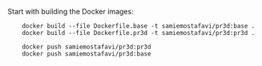 
Start with building the Docker images:

        docker build --file Dockerfile.base -t samiemostafavi/pr3d:base .
        docker build --file Dockerfile.pr3d -t samiemostafavi/pr3d:pr3d .
        
        docker push samiemostafavi/pr3d:pr3d
        docker push samiemostafavi/pr3d:base

